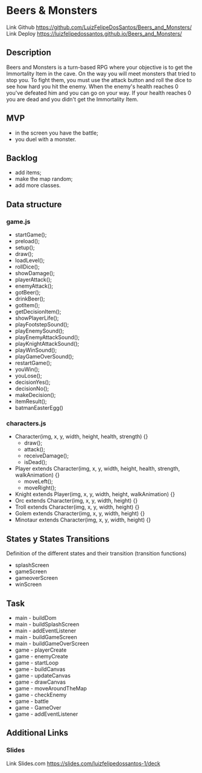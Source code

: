 # Beers & Monsters
Link Github https://github.com/LuizFelipeDosSantos/Beers_and_Monsters/
Link Deploy https://luizfelipedossantos.github.io/Beers_and_Monsters/

## Description
Beers and Monsters is a turn-based RPG where your objective is to get the Immortality Item in the cave.
On the way you will meet monsters that tried to stop you.
To fight them, you must use the attack button and roll the dice to see how hard you hit the enemy.
When the enemy's health reaches 0 you've defeated him and you can go on your way.
If your health reaches 0 you are dead and you didn't get the Immortality Item.

## MVP
- in the screen you have the battle;
- you duel with a monster.

## Backlog
- add items;
- make the map random;
- add more classes.

## Data structure
### game.js
- startGame();
- preload();
- setup();
- draw();
- loadLevel();
- rollDice();
- showDamage();
- playerAttack();
- enemyAttack();
- gotBeer();
- drinkBeer();
- gotItem();
- getDecisionItem();
- showPlayerLife();
- playFootstepSound();
- playEnemySound();
- playEnemyAttackSound();
- playKnightAttackSound();
- playWinSound();
- playGameOverSound();
- restartGame();
- youWin();
- youLose();
- decisionYes();
- decisionNo();
- makeDecision();
- itemResult();
- batmanEasterEgg()

### characters.js
- Character(img, x, y, width, height, health, strength) {}
    - draw();
    - attack();
    - receiveDamage();
    - isDead();
- Player extends Character(img, x, y, width, height, health, strength, walkAnimation) {}
    - moveLeft();
    - moveRight();
- Knight extends Player(img, x, y, width, height, walkAnimation) {}
- Orc extends Character(img, x, y, width, height) {}
- Troll extends Character(img, x, y, width, height) {}
- Golem extends Character(img, x, y, width, height) {}
- Minotaur extends Character(img, x, y, width, height) {}

## States y States Transitions
Definition of the different states and their transition (transition functions)

- splashScreen
- gameScreen
- gameoverScreen
- winScreen

## Task
- main - buildDom
- main - buildSplashScreen
- main - addEventListener
- main - buildGameScreen
- main - buildGameOverScreen
- game - playerCreate
- game - enemyCreate
- game - startLoop
- game - buildCanvas
- game - updateCanvas
- game - drawCanvas
- game - moveAroundTheMap
- game - checkEnemy
- game - battle
- game - GameOver
- game - addEventListener

## Additional Links
### Slides
Link Slides.com https://slides.com/luizfelipedossantos-1/deck